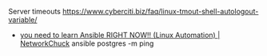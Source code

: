 Server timeouts
https://www.cyberciti.biz/faq/linux-tmout-shell-autologout-variable/

* [you need to learn Ansible RIGHT NOW!! (Linux Automation) | NetworkChuck](https://youtu.be/5hycyr-8EKs)
ansible postgres -m ping

